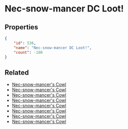 # Nec-snow-mancer DC Loot!

<no description available>

## Properties

```json
{
    "id": 536,
    "name": "Nec-snow-mancer DC Loot!",
    "count": -100
}
```

## Related

- [Nec-snow-mancer's Cowl](../items/16845-nec-snow-mancer-s-cowl.md)
- [Nec-snow-mancer's Cowl](../items/16846-nec-snow-mancer-s-cowl.md)
- [Nec-snow-mancer's Cowl](../items/16847-nec-snow-mancer-s-cowl.md)
- [Nec-snow-mancer's Cowl](../items/16848-nec-snow-mancer-s-cowl.md)
- [Nec-snow-mancer's Cowl](../items/16849-nec-snow-mancer-s-cowl.md)
- [Nec-snow-mancer's Cowl](../items/16850-nec-snow-mancer-s-cowl.md)
- [Nec-snow-mancer's Cowl](../items/16851-nec-snow-mancer-s-cowl.md)
- [Nec-snow-mancer's Cowl](../items/16852-nec-snow-mancer-s-cowl.md)

